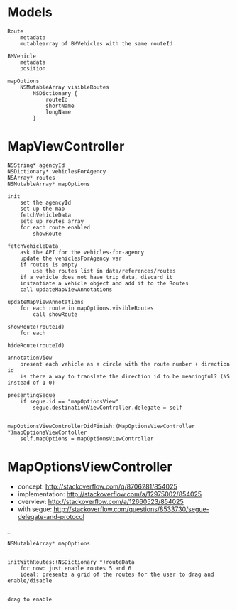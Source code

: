 

Models
==

    Route
        metadata
        mutablearray of BMVehicles with the same routeId

    BMVehicle
        metadata
        position

    mapOptions
        NSMutableArray visibleRoutes
            NSDictionary {
                routeId
                shortName
                longName
            }


MapViewController
==

    NSString* agencyId
    NSDictionary* vehiclesForAgency
    NSArray* routes
    NSMutableArray* mapOptions

    init
        set the agencyId
        set up the map
        fetchVehicleData
        sets up routes array
        for each route enabled
            showRoute

    fetchVehicleData
        ask the API for the vehicles-for-agency
        update the vehiclesForAgency var
        if routes is empty
            use the routes list in data/references/routes
        if a vehicle does not have trip data, discard it
        instantiate a vehicle object and add it to the Routes
        call updateMapViewAnnotations

    updateMapViewAnnotations
        for each route in mapOptions.visibleRoutes
            call showRoute

    showRoute(routeId)
        for each 

    hideRoute(routeId)

    annotationView
        present each vehicle as a circle with the route number + direction id
        is there a way to translate the direction id to be meaningful? (NS instead of 1 0)

    presentingSegue
        if segue.id == "mapOptionsView"
            segue.destinationViewController.delegate = self


    mapOptionsViewControllerDidFinish:(MapOptionsViewController *)mapOptionsViewContoller
        self.mapOptions = mapOptionsViewController


MapOptionsViewController
==

- concept: http://stackoverflow.com/q/8706281/854025
- implementation: http://stackoverflow.com/a/12975002/854025
- overview: http://stackoverflow.com/a/12660523/854025
- with segue: http://stackoverflow.com/questions/8533730/segue-delegate-and-protocol

_

    NSMutableArray* mapOptions

    
    initWithRoutes:(NSDictionary *)routeData
        for now: just enable routes 5 and 6
        ideal: presents a grid of the routes for the user to drag and enable/disable


    drag to enable

